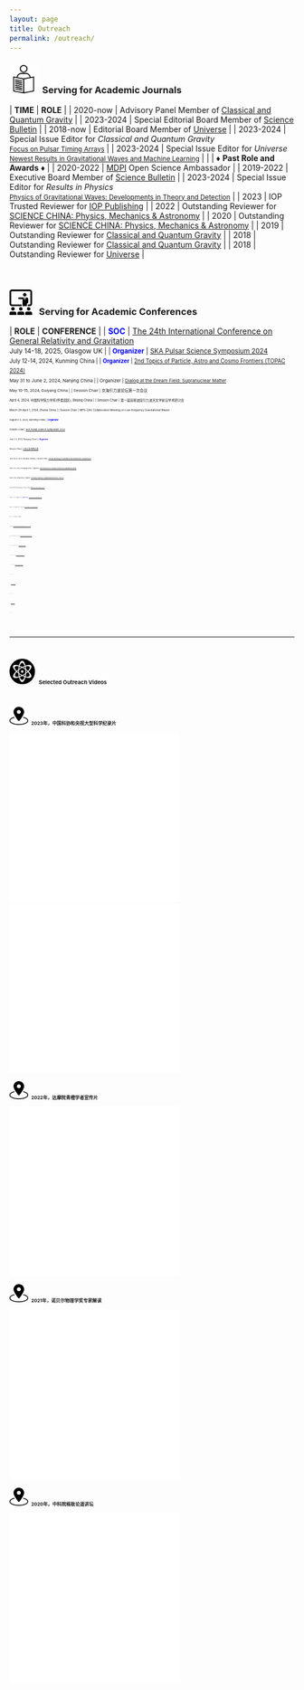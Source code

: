 ```yaml
---
layout: page
title: Outreach
permalink: /outreach/
---
```


<style>
table {
  font-family: arial, sans-serif;
  border-collapse: collapse;
  width: 100%;
}

td, th {
  border: 1px solid #dddddd;
  text-align: left;
  padding: 8px;
}

tr:nth-child(odd) {
  background-color: #dddddd;
}
</style>


### <img src="../whatsmore/journal.jpeg" style="height:50px;"> &nbsp;<b>Serving for Academic Journals</b> 

| **TIME** | **ROLE** |
| 2020-now |  Advisory Panel Member of [Classical and Quantum Gravity](https://iopscience.iop.org/journal/0264-9381/page/Advisory%20Panel) |
| 2023-2024 | Special Editorial Board Member  of [Science Bulletin](https://www.journals.elsevier.com/science-bulletin) |
| 2018-now | Editorial Board Member of [Universe](https://www.mdpi.com/journal/universe/editors#editorialboard) |
| 2023-2024 | Special Issue Editor for *Classical and Quantum Gravity*<br><small>[Focus on Pulsar Timing Arrays](https://iopscience.iop.org/collections/cqg-230802-310)</small> |
| 2023-2024 | Special Issue Editor for *Universe*<br><small>[Newest Results in Gravitational Waves and Machine Learning](https://www.mdpi.com/journal/universe/special_issues/48U1E55JLC)</small> |
| | &#9830; **Past Role and Awards** &#9830; |
| 2020-2022 | [MDPI](https://www.mdpi.com/) Open Science Ambassador |
| 2019-2022 | Executive Board Member of [Science Bulletin](https://www.journals.elsevier.com/science-bulletin) |
| 2023-2024 | Special Issue Editor for *Results in Physics*<br><small>[Physics of Gravitational Waves: Developments in Theory and Detection](https://www.sciencedirect.com/journal/results-in-physics/about/call-for-papers#physics-of-gravitational-waves-developments-in-theory-and-detection)</small> |
| 2023 | IOP Trusted Reviewer for [IOP Publishing](https://accreditations.ioppublishing.org/ae33d146-240a-4f3a-94d3-0c5c72e3b873#gs.5181xs) |
| 2022 | Outstanding Reviewer for [SCIENCE CHINA: Physics, Mechanics & Astronomy](https://mp.weixin.qq.com/s/l0tT488ZYP1WjEwD5GlK9w) |
| 2020 | Outstanding Reviewer for [SCIENCE CHINA: Physics, Mechanics & Astronomy](https://mp.weixin.qq.com/s/u_07f_JjryUV_19NtKQECA) |
| 2019 | Outstanding Reviewer for [Classical and Quantum Gravity](https://publishingsupport.iopscience.iop.org/questions/classical-quantum-gravity-2019-reviewer-awards/) |
| 2018 | Outstanding Reviewer for [Classical and Quantum Gravity](https://publishingsupport.iopscience.iop.org/questions/classical-and-quantum-gravity-2018-reviewer-awards/) | 
| 2018 | Outstanding Reviewer for [Universe](https://www.mdpi.com/journal/universe/awards/591/download) |

<br>
<p></p>

### <img src="../whatsmore/conference.jpeg" style="height:45px;"> &nbsp; <b>Serving for Academic Conferences</b>

| **ROLE** | **CONFERENCE** |
| <font color="blue"><b>SOC</b></font> | [The 24th International Conference on General Relativity and Gravitation](https://iop.eventsair.com/gr24-amaldi16)<br><small>July 14-18, 2025, Glasgow UK |
| <font color="blue"><b>Organizer</b></font> | [SKA Pulsar Science Symposium 2024](https://psr.pku.edu.cn/conference/ska/ska2024/ska2024.html)<br><small>July 12-14, 2024, Kunming China |
| <font color="blue"><b>Organizer</b></font> | [2nd Topics of Particle, Astro and Cosmo Frontiers (TOPAC 2024)](https://indico-tdli.sjtu.edu.cn/event/2116/)<br><small>May 31 to June 2, 2024, Nanjing China |
| Organizer | [Dialog at the Dream Field: Supranuclear Matter](https://psr.pku.edu.cn/conference/fps/ddf/index.html)<br><small>May 10-15, 2024, Guiyang China  |
| Session Chair | 京海引力波论坛第一次会议<br><small>April 4, 2024, 中国科学院力学所(怀柔园区), Beijing China |
| Session Chair | 第一届音频波段引力波天文学前沿学术研讨会<br><small>March 29-April 1, 2024, Zhuhai China |
| Session Chair | MPG-CAS Collaboration Meeting on Low-frequency Gravitational Waves<br><small>August 2-5, 2023, Kunming China |
| <font color="blue"><b>Organizer</b></font><br>Session Chair | [SKA Pulsar Science Symposium 2023](https://psr.pku.edu.cn/ska/ska2023/ska2023.html)<br><small>July 2-4, 2023, Nanyang China |
| <font color="blue"><b>Organizer</b></font><br>Session Chair | [以天之语 解物之道](https://psr.pku.edu.cn/tianyujiewu/index.html)<br><small>June 26-27, 2023, 香山饭店, Beijing |
| Session Chair | [Annual Meeting of Gravitation and Relativistic Astrophysics](http://cqutp.org/conferences/gr23/)<br><small>April 21-25, 2023, Chongqing China |
| Organizer | [Mini Workshop on Compact Objects and Gravitational Waves](https://kiaa.pku.edu.cn/info/1026/8907.htm)<br><small>April 19, 2023, Beijing China |
| Organizer | [The Postdoc Workshop on Gravitational Waves at KIAA: Fall 2022](https://kiaa.pku.edu.cn/info/1026/8621.htm)<br><small>October 29, 2022, Beijing China |
| Session Chair | [FAST/Future Pulsar Symposium 11](https://psr.pku.edu.cn/fps/FPS11/FPS11.html)<br><small>August 3-5, 2022, Xiangtan China |
| <font color="blue"><b>Organizer <small>(Chair)</small></b></font> | [SKA Pulsar Science Symposium 2022](https://psr.pku.edu.cn/ska/ska2022/ska2022.html)<br><small>August 1-3, 2022, Xiangtan China |
| Session Chair | [Ninth Meeting on CPT and Lorentz Symmetry](https://lorentz.sitehost.iu.edu/cpt22/)<br><small>May 17-26, 2022, Bloomington USA |
| <font color="blue"><b>Organizer</b></font><br>Session Chair | [Workshop on Gravitational Wave Astrophysics for Early Career Scientists](https://www.lorentzcenter.nl/workshop-on-gravitational-wave-astrophysics-for-early-career-scientists.html)<br><small>May 3-7, 2021, Leiden Netherlands |
| Session Chair | [Annual Meeting of Gravitation and Relativistic Astrophysics](http://gra2020.csp.escience.cn/)<br><small>April 23-28, 2021, Shenyang China |
| Session Chair | [The 1st Electronic Conference on Universe](https://sciforum.net/conference/ECU2021)<br><small>February 22-28, 2021, Online|
| Session Chair | [Event Horizon Telescope 2020 Virtual Collaboration Meeting](https://eventhorizontelescope.teamwork.com/#/notebooks/202519)<br><small>December 4-14, 2020, Online|
| Session Chair | [AAPPS-DACG Workshop on Astrophysics, Cosmology and Gravitation](http://www.apctp.org/plan.php/AAPPS-dacg-Workshop)<br><small>November 9-13, 2020, Pohang Korea|
| SOC<br>Session Chair | [The Future of Gravitational Wave Astrophysics](http://kiaa.pku.edu.cn/astroforum19/)<br><small>November 28-29, 2019, Beijing China |
| SOC<br>Session Chair | [Gravitational Wave Astrophysics Conference 2019](http://3rd-gw-astro.csp.escience.cn/dct/page/65559)<br><small>August 13-17, 2019, Kunming China |

<br>

---

<br>

### <img src="popular2.png" style="height:45px;"> &nbsp;  **Selected Outreach Videos** 

<p></p>
<br>

#### <img src="outreach.png" style="height:32px;"> &nbsp; 2023年，中国科协和央视大型科学纪录片

<iframe src="//player.bilibili.com/player.html?aid=493836027&bvid=BV1LN411M7kC&cid=1343521110&p=1&autoplay=0&high_quality=1&danmaku=0" allowfullscreen="allowfullscreen" width="60%" height="300" scrolling="no" border="0" frameborder="no" framespacing="0" allowfullscreen="true" sandbox="allow-top-navigation allow-same-origin allow-forms allow-scripts"> </iframe>

<iframe src="//player.bilibili.com/player.html?aid=236490142&bvid=BV1Ge411Z7GV&cid=1344991541&p=1&autoplay=0&high_quality=1&danmaku=0" allowfullscreen="allowfullscreen" width="60%" height="300" scrolling="no" border="0" frameborder="no" framespacing="0" allowfullscreen="true" sandbox="allow-top-navigation allow-same-origin allow-forms allow-scripts"> </iframe>

<br>

#### <img src="outreach.png" style="height:32px;"> &nbsp; 2022年，达摩院青橙学者宣传片

<iframe src="//player.bilibili.com/player.html?aid=347237775&bvid=BV1Rd4y1c71F&cid=878516437&page=1&autoplay=0&high_quality=1&danmaku=0" allowfullscreen="allowfullscreen" width="60%" height="300" scrolling="no" border="0" frameborder="no" framespacing="0" allowfullscreen="true" sandbox="allow-top-navigation allow-same-origin allow-forms allow-scripts"> </iframe>

<br>

#### <img src="outreach.png" style="height:32px;"> &nbsp; 2021年，诺贝尔物理学奖专家解读

<iframe src="//player.bilibili.com/player.html?aid=718465423&bvid=BV1HQ4y1X7SM&cid=420240787&page=1&autoplay=0&high_quality=1&danmaku=0" allowfullscreen="allowfullscreen" width="60%" height="300" scrolling="no" border="0" frameborder="no" framespacing="0" allowfullscreen="true" sandbox="allow-top-navigation allow-same-origin allow-forms allow-scripts"> </iframe>

<br>

#### <img src="outreach.png" style="height:32px;"> &nbsp; 2020年，中科院格致论道讲坛

<iframe src="//player.bilibili.com/player.html?aid=246058521&bvid=BV1yv411x7UM&cid=279329483&page=1&autoplay=0&high_quality=1&danmaku=0" allowfullscreen="allowfullscreen" width="60%" height="300" scrolling="no" border="0" frameborder="no" framespacing="0" allowfullscreen="true" sandbox="allow-top-navigation allow-same-origin allow-forms allow-scripts"> </iframe>

<br>